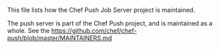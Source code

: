 
This file lists how the Chef Push Job Server project is maintained.

The push server is part of the Chef Push project, and is maintained as
a whole. See the https://github.com/chef/chef-push/blob/master/MAINTAINERS.md 

